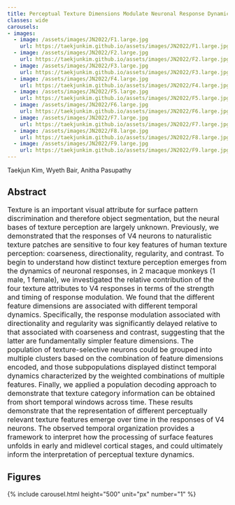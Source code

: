 ```yaml
---
title: Perceptual Texture Dimensions Modulate Neuronal Response Dynamics in Visual Cortical Area V4
classes: wide
carousels:
- images: 
  - image: /assets/images/JN2022/F1.large.jpg
    url: https://taekjunkim.github.io/assets/images/JN2022/F1.large.jpg
  - image: /assets/images/JN2022/F2.large.jpg
    url: https://taekjunkim.github.io/assets/images/JN2022/F2.large.jpg
  - image: /assets/images/JN2022/F3.large.jpg
    url: https://taekjunkim.github.io/assets/images/JN2022/F3.large.jpg
  - image: /assets/images/JN2022/F4.large.jpg
    url: https://taekjunkim.github.io/assets/images/JN2022/F4.large.jpg
  - image: /assets/images/JN2022/F5.large.jpg
    url: https://taekjunkim.github.io/assets/images/JN2022/F5.large.jpg
  - image: /assets/images/JN2022/F6.large.jpg
    url: https://taekjunkim.github.io/assets/images/JN2022/F6.large.jpg
  - image: /assets/images/JN2022/F7.large.jpg
    url: https://taekjunkim.github.io/assets/images/JN2022/F7.large.jpg
  - image: /assets/images/JN2022/F8.large.jpg
    url: https://taekjunkim.github.io/assets/images/JN2022/F8.large.jpg
  - image: /assets/images/JN2022/F9.large.jpg
    url: https://taekjunkim.github.io/assets/images/JN2022/F9.large.jpg    
---
```


Taekjun Kim, Wyeth Bair, Anitha Pasupathy

## Abstract
<Font size = "3"> Texture is an important visual attribute for surface pattern discrimination and therefore object segmentation, but the neural bases of texture perception are largely unknown. Previously, we demonstrated that the responses of V4 neurons to naturalistic texture patches are sensitive to four key features of human texture perception: coarseness, directionality, regularity, and contrast. To begin to understand how distinct texture perception emerges from the dynamics of neuronal responses, in 2 macaque monkeys (1 male, 1 female), we investigated the relative contribution of the four texture attributes to V4 responses in terms of the strength and timing of response modulation. We found that the different feature dimensions are associated with different temporal dynamics. Specifically, the response modulation associated with directionality and regularity was significantly delayed relative to that associated with coarseness and contrast, suggesting that the latter are fundamentally simpler feature dimensions. The population of texture-selective neurons could be grouped into multiple clusters based on the combination of feature dimensions encoded, and those subpopulations displayed distinct temporal dynamics characterized by the weighted combinations of multiple features. Finally, we applied a population decoding approach to demonstrate that texture category information can be obtained from short temporal windows across time. These results demonstrate that the representation of different perceptually relevant texture features emerge over time in the responses of V4 neurons. The observed temporal organization provides a framework to interpret how the processing of surface features unfolds in early and midlevel cortical stages, and could ultimately inform the interpretation of perceptual texture dynamics. </Font>

## Figures
{% include carousel.html height="500" unit="px" number="1" %}
<!--- {% include carousel.html height="500" unit="px" duration="10" number="1" %} --->

